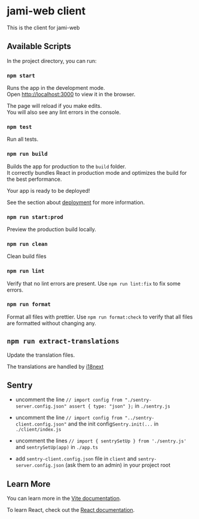 # jami-web client

This is the client for jami-web

## Available Scripts

In the project directory, you can run:

### `npm start`

Runs the app in the development mode.<br />
Open [http://localhost:3000](http://localhost:3000) to view it in the browser.

The page will reload if you make edits.<br />
You will also see any lint errors in the console.

### `npm test`

Run all tests.<br />

### `npm run build`

Builds the app for production to the `build` folder.<br />
It correctly bundles React in production mode and optimizes the build for the best performance.

Your app is ready to be deployed!

See the section about [deployment](https://vitejs.dev/guide/static-deploy.html) for more information.

### `npm run start:prod`

Preview the production build locally.

### `npm run clean`

Clean build files

### `npm run lint`

Verify that no lint errors are present. Use `npm run lint:fix` to fix some errors.

### `npm run format`

Format all files with prettier. Use `npm run format:check` to verify that all files are formatted without changing any.

## `npm run extract-translations`

Update the translation files.

The translations are handled by [i18next](https://www.i18next.com/)

## Sentry

- uncomment the line `// import config from "./sentry-server.config.json" assert { type: "json" };` in `./sentry.js`

- uncomment the line `// import config from "../sentry-client.config.json"` and the init config`Sentry.init(...` in `./client/index.js`

- uncomment the lines `// import { sentrySetUp } from './sentry.js'` and `sentrySetUp(app)` in `./app.ts`

- add `sentry-client.config.json` file in `client` and `sentry-server.config.json` (ask them to an admin) in your project root

## Learn More

You can learn more in the [Vite documentation](https://vitejs.dev/guide/).

To learn React, check out the [React documentation](https://reactjs.org/).
